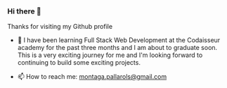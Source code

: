 ### Hi there 👋



Thanks for visiting my Github profile

- 🌱 I have been learning Full Stack Web Development at the Codaisseur academy for the past three months and I am about to graduate soon. This is a very exciting journey for me and I'm looking forward to continuing to build some exciting projects. 


- 📫 How to reach me: montaga.pallarols@gmail.com



